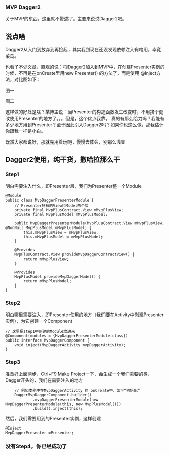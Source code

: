 <h3 id=mvp> MVP Dagger2</h3>

关于MVP的东西，这里就不赘述了。主要来说说Dagger2吧。

## 说点啥

Dagger2从入门到放弃到再捡起，其实我到现在还没发现依赖注入有啥用，毕竟菜鸟。

也看了不少文章，直观的说：将Dagger2加入到MVP中，在创建Presenter实例的时候，不再是在onCreate里用new Presenter()
的方法了，而是使用 @Inject方法，对比图如下：

图一

图二

这样做的好处是啥？某博主说：当Presenter的构造函数发生改变时，不用挨个更改使用Presenter的地方了。。。但是，这个优点我靠，
真的有那么给力吗？我能有多少地方用到Presenter？至于因此引入Dagger2吗？如果你也这么像，那我估计你跟我一样是小白。

既然大家都说好，那就先用着玩吧，慢慢去体会，别那么浅显

## Dagger2使用，纯干货，撒哈拉那么干

### Step1

明白需要注入什么，即Presenter层，我们为Presenter整一个Module

    @Module
    public class MvpDaggerPresenterModule {
        // Presenter持有的View和Model两个层
        private final MvpPlusContract.View mMvpPlusView;
        private final MvpPlusModel mMvpPlusModel;

        public MvpDaggerPresenterModule(MvpPlusContract.View mMvpPlusView, @NonNull MvpPlusModel mMvpPlusModel) {
            this.mMvpPlusView = mMvpPlusView;
            this.mMvpPlusModel = mMvpPlusModel;
        }

        @Provides
        MvpPlusContract.View provideMvpDaggerContractView() {
            return mMvpPlusView;
        }

        @Provides
        MvpPlusModel provideMvpDaggerModel() {
            return mMvpPlusModel;
        }
    }

### Step2

明白哪里需要注入，即Presenter使用的地方（我们要在Activity中创建Presenter实例），为它创建一个Component

    // 这里把step1中创建的Module放进来
    @Component(modules = {MvpDaggerPresenterModule.class})
    public interface MvpDaggerComponent {
        void inject(MvpDaggerActivity mvpDaggerActivity);
    }

### Step3

准备好上面两步，Ctrl+F9 Make Project一下，会生成一个我们需要的类，Dagger开头的，我们在需要注入的地方

        // 例如本例中在MvpDaggerActivity 的 onCreate中，如下“初始化”
        DaggerMvpDaggerComponent.builder()
                .mvpDaggerPresenterModule(new MvpDaggerPresenterModule(this, new MvpPlusModel()))
                .build().inject(this);

然后，我们需要用到的Presenter实例，这样创建

    @Inject
    MvpDaggerPresenter mPresenter;

### 没有Step4，你已经成功了